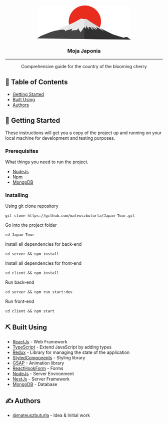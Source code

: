 <p align="center">
  <a href="" rel="noopener">
 <img width=300px src="logo.png" alt="Project logo"></a>
</p>

<h3 align="center">Moja Japonia</h3>

---

<p align="center"> Comprehensive guide for the country of the blooming cherry 
    <br> 
</p>

## 📝 Table of Contents

- [Getting Started](#getting_started)
- [Built Using](#built_using)
- [Authors](#authors)

## 🏁 Getting Started <a name = "getting_started"></a>

These instructions will get you a copy of the project up and running on your local machine for development and testing purposes.

### Prerequisites

What things you need to run the project.

- [NodeJs](https://nodejs.org/en/)
- [Npm](https://www.npmjs.com)
- [MongoDB](https://www.mongodb.com/)

### Installing

Using git clone repository

```
git clone https://github.com/mateuszbuturla/Japan-Tour.git
```

Go into the project folder

```
cd Japan-Tour
```

Install all dependencies for back-end

```
cd server && npm install
```

Install all dependencies for front-end

```
cd client && npm install
```

Run back-end

```
cd server && npm run start:dev
```

Run front-end

```
cd client && npm start
```

## ⛏️ Built Using <a name = "built_using"></a>

- [ReactJs](https://reactjs.org) - Web Framework
- [TypeScript](https://www.typescriptlang.org) - Extend JavaScript by adding types
- [Redux](https://redux.js.org) - Library for managing the state of the application
- [StyledComponents](https://styled-components.com) - Styling library
- [GSAP](https://greensock.com/gsap/) - Animation library
- [ReactHookForm](https://react-hook-form.com) - Forms
- [NodeJs](https://nodejs.org/en/) - Server Environment
- [NestJs](https://nestjs.com) - Server Framework
- [MongoDB](https://www.mongodb.com/) - Database

## ✍️ Authors <a name = "authors"></a>

- [@mateuszbuturla](https://github.com/mateuszbuturla) - Idea & Initial work
